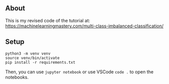 ## About

This is my revised code of the tutorial at: https://machinelearningmastery.com/multi-class-imbalanced-classification/

## Setup


```
python3 -m venv venv
source venv/bin/activate
pip install -r requirements.txt
```
Then, you can use `jupyter notebook` or use VSCode `code .` to open the notebooks.

